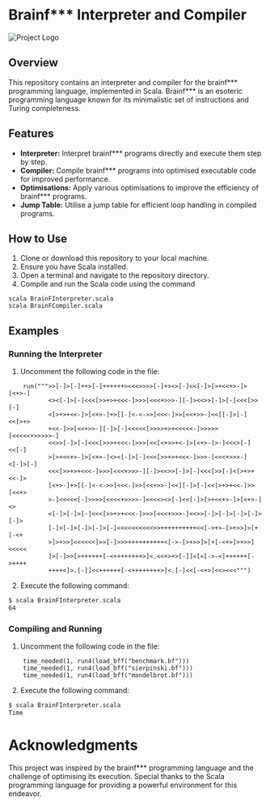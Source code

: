 # Brainf*** Interpreter and Compiler

![Project Logo](link_to_your_logo.png)

## Overview

This repository contains an interpreter and compiler for the brainf*** programming language, implemented in Scala. Brainf*** is an esoteric programming language known for its minimalistic set of instructions and Turing completeness.

## Features

- **Interpreter:** Interpret brainf*** programs directly and execute them step by step.
- **Compiler:** Compile brainf*** programs into optimised executable code for improved performance.
- **Optimisations:** Apply various optimisations to improve the efficiency of brainf*** programs.
- **Jump Table:** Utilise a jump table for efficient loop handling in compiled programs.

## How to Use

1. Clone or download this repository to your local machine.
2. Ensure you have Scala installed.
3. Open a terminal and navigate to the repository directory.
4. Compile and run the Scala code using the command
```
scala BrainFInterpreter.scala
scala BrainFCompiler.scala
```

## Examples


### Running the Interpreter

1. Uncomment the following code in the file:
```
    run(""">>[-]>[-]++>[-]++++++><<<>>>>[-]+><>[-]<<[-]>[>+<<+>-]>[<+>-]
           <><[-]>[-]<<<[>>+>+<<<-]>>>[<<<+>>>-][-]><<>>[-]>[-]<<<[>>[-]
           <[>+>+<<-]>[<+>-]+>[[-]<-<->>]<<<-]>>[<<+>>-]<<[[-]>[-]<<[>+>
           +<<-]>>[<<+>>-][-]>[-]<<<<<[>>>>+>+<<<<<-]>>>>>[<<<<<+>>>>>-]
           <<>>[-]>[-]<<<[>>>+<<<-]>>>[<<[<+>>+<-]>[<+>-]>-]<<<>[-]<<[-]
           >[>+<<+>-]>[<+>-]<><[-]>[-]<<<[>>+>+<<<-]>>>-[<<<+>>>-]<[-]>[-]
           <<<[>>+>+<<<-]>>>[<<<+>>>-][-]><<>>[-]>[-]<<<[>>[-]<[>+>+<<-]>
           [<+>-]+>[[-]<-<->>]<<<-]>>[<<+>>-]<<][-]>[-]<<[>+>+<<-]>>[<<+>
           >-]<<<<<[-]>>>>[<<<<+>>>>-]<<<<><>[-]<<[-]>[>+<<+>-]>[<+>-]<>
           <[-]>[-]>[-]<<<[>>+>+<<<-]>>>[<<<+>>>-]<<>>[-]>[-]>[-]>[-]>[-]>
           [-]>[-]>[-]>[-]>[-]<<<<<<<<<<>>++++++++++<<[->+>-[>+>>]>[+[-<+
           >]>+>>]<<<<<<]>>[-]>>>++++++++++<[->-[>+>>]>[+[-<+>]>+>>]<<<<<
           ]>[-]>>[>++++++[-<++++++++>]<.<<+>+>[-]]<[<[->-<]++++++[->++++
           ++++<]>.[-]]<<++++++[-<++++++++>]<.[-]<<[-<+>]<<><<<""")
```
2. Execute the following command:
```sh
$ scala BrainFInterpreter.scala
64
```

### Compiling and Running

1. Uncomment the following code in the file:
```
    time_needed(1, run4(load_bff("benchmark.bf")))
    time_needed(1, run4(load_bff("sierpinski.bf")))
    time_needed(1, run4(load_bff("mandelbrot.bf")))
```
2. Execute the following command:
```sh
$ scala BrainFInterpreter.scala
Time
```

# Acknowledgments

This project was inspired by the brainf*** programming language and the challenge of optimising its execution. Special thanks to the Scala programming language for providing a powerful environment for this endeavor.
